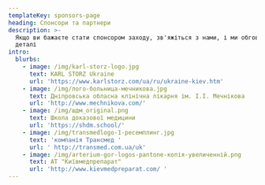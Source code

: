```yaml
---
templateKey: sponsors-page
heading: Спонсори та партнери
description: >-
  Якщо ви бажаєте стати спонсором заходу, зв'яжіться з нами, і ми обговоримо
  деталі
intro:
  blurbs:
    - image: /img/karl-storz-logo.jpg
      text: KARL STORZ Ukraine
      url: 'https://www.karlstorz.com/ua/ru/ukraine-kiev.htm'
    - image: /img/лого-больница-мечникова.jpg
      text: Дніпровська обласна клінічна лікарня ім. І.І. Мечнікова
      url: 'http://www.mechnikova.com/'
    - image: /img/шдм_original.png
      text: Школа доказової медицини
      url: 'https://shdm.school/'
    - image: /img/transmedlogo-1-ресемплинг.jpg
      text: 'компанія Трансмед '
      url: ' http://transmed.com.ua/uk'
    - image: /img/arterium-gor-logos-pantone-копія-увеличенній.png
      text: АТ "Київмедпрепарат"
      url: 'http://www.kievmedpreparat.com/ '
---
```


